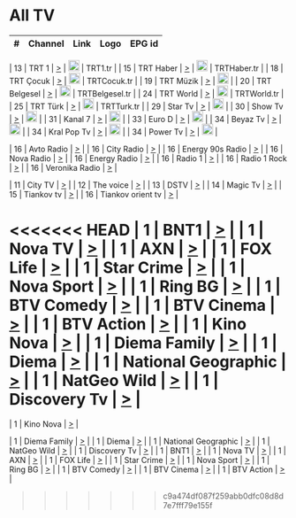 <h1>All TV</h1>

| #   | Channel        | Link  | Logo | EPG id |
|:---:|:--------------:|:-----:|:----:|:------:|

| 13  | TRT 1            | [>](https://tv-trt1.medya.trt.com.tr/master.m3u8) | <img height="20" src="https://i.imgur.com/j786OLG.png"/> | TRT1.tr |
| 15  | TRT Haber        | [>](https://tv-trthaber.medya.trt.com.tr/master.m3u8) | <img height="20" src="https://i.imgur.com/OVfo8Ab.png"/> | TRTHaber.tr |
| 18  | TRT Çocuk        | [>](https://tv-trtcocuk.medya.trt.com.tr/master.m3u8) | <img height="20" src="https://i.imgur.com/QLFmD6d.png"/> | TRTCocuk.tr |
| 19  | TRT Müzik        | [>](https://tv-trtmuzik.medya.trt.com.tr/master.m3u8) | <img height="20" src="https://i.imgur.com/fIVFCEd.png"/> |
| 20  | TRT Belgesel     | [>](https://tv-trtbelgesel.medya.trt.com.tr/master.m3u8) | <img height="20" src="https://i.imgur.com/MGO87pe.png"/> | TRTBelgesel.tr |
| 24  | TRT World        | [>](https://tv-trtworld.medya.trt.com.tr/master.m3u8) | <img height="20" src="https://i.imgur.com/JEA2xpv.png"/> | TRTWorld.tr |
| 25  | TRT Türk         | [>](https://tv-trtturk.medya.trt.com.tr/master.m3u8) | <img height="20" src="https://i.imgur.com/OSTOQNw.png"/> | TRTTurk.tr |
| 29  | Star Tv   | [>](https://dogus-live.daioncdn.net/startv/startv_360p.m3u8) | <img height="20" src="https://i.imgur.com/IebUZx1.png"/> |
| 30  | Show Tv     | [>](https://ciner-live.daioncdn.net/showtv/showtv.m3u8) | <img height="20" src="https://i.imgur.com/IebUZx1.png"/> |
| 31  | Kanal 7     | [>](https://kanal7-live.daioncdn.net/kanal7/kanal7.m3u8) | <img height="20" src="https://i.imgur.com/IebUZx1.png"/> |
| 33  | Euro D    | [>](https://www.youtube.com/user/KanalD/live) | <img height="20" src="https://i.imgur.com/IebUZx1.png"/> |
| 34  | Beyaz Tv     | [>](https://beyaztv-live.daioncdn.net/beyaztv/beyaztv.m3u8) | <img height="20" src="https://i.imgur.com/IebUZx1.png"/> |
| 34  | Kral Pop Tv     | [>](https://www.youtube.com/watch?v=GuFTuKoXepw) | <img height="20" src="https://i.imgur.com/IebUZx1.png"/> |
| 34  | Power Tv     | [>](https://livetv.powerapp.com.tr/powerTV/powerhd.smil/chunklist.m3u8) | <img height="20" src="https://i.imgur.com/IebUZx1.png"/> |

| 16  | Avto Radio | [>](http://stream.metacast.eu/avtoradio.mp3.m3u) |
| 16  | City Radio | [>](http://stream.metacast.eu/city.aac.m3u) |
| 16  | Energy 90s Radio | [>](http://stream.metacast.eu/energy-90s.m3u) |
| 16  | Nova Radio | [>](http://stream.metacast.eu/nova.aac.m3u) |
| 16  | Energy Radio | [>](http://stream.metacast.eu/nrj.aac.m3u) |
| 16  | Radio 1 | [>](http://stream.metacast.eu/radio1.aac.m3u) |
| 16  | Radio 1 Rock | [>](http://stream.metacast.eu/radio1rock.aac.m3u) |
| 16  | Veronika Radio | [>](http://stream.metacast.eu/veronika.aac.m3u) |

| 11  | City TV | [>](https://tv.city.bg/play/tshls/citytv/index.m3u8) |
| 12  | The voice | [>](https://bss1.neterra.tv/thevoice/thevoice.m3u8) |
| 13  | DSTV | [>](http://46.249.95.140:8081/hls/data.m3u8) |
| 14  | Magic Tv | [>](https://bss1.neterra.tv/magictv/magictv.m3u8) |
| 15  | Tiankov tv | [>](https://streamer103.neterra.tv/tiankov-folk/live.m3u8) |
| 16  | Tiankov orient tv | [>](https://streamer103.neterra.tv/tiankov-orient/live.m3u8) |

<<<<<<< HEAD
| 1 | BNT1 | [>](https://ymkaya.xyz:37841/tv/bnt1/playlist.m3u8?wmsAuthSign=c2VydmVyX3RpbWU9NS82LzIwMjUgNjo0NToyMyBQTSZoYXNoX3ZhbHVlPS9QcDZiVFVsUWk3bEZBSk5KbVJuVGc9PSZ2YWxpZG1pbnV0ZXM9NjA=) |
| 1 | Nova TV | [>](https://ymkaya.xyz:37841/tv/novatv/playlist.m3u8?wmsAuthSign=c2VydmVyX3RpbWU9NS82LzIwMjUgNjo0NTozMyBQTSZoYXNoX3ZhbHVlPTdXVEJEOGppVnZjbjR5dTFCZXJTbEE9PSZ2YWxpZG1pbnV0ZXM9NjA=) |
| 1 | AXN | [>](https://ymkaya.xyz:37841/tv/axn/playlist.m3u8?wmsAuthSign=c2VydmVyX3RpbWU9NS82LzIwMjUgNjo0NTo0NCBQTSZoYXNoX3ZhbHVlPUFaR3Yzd0JGWnVRQmN1ODNrNXNZR1E9PSZ2YWxpZG1pbnV0ZXM9NjA=) |
| 1 | FOX Life | [>](https://ymkaya.xyz:37841/tv/foxlife/playlist.m3u8?wmsAuthSign=c2VydmVyX3RpbWU9NS82LzIwMjUgNjo0NTo1NCBQTSZoYXNoX3ZhbHVlPWpacmQyaFpwd3NqQkJnNUZBek1YN2c9PSZ2YWxpZG1pbnV0ZXM9NjA=) |
| 1 | Star Crime | [>](https://ymkaya.xyz:37841/tv/foxcrime/playlist.m3u8?wmsAuthSign=c2VydmVyX3RpbWU9NS82LzIwMjUgNjo0NjowNCBQTSZoYXNoX3ZhbHVlPWtraDhkNm1OUGp5T3owdndWcHp3YXc9PSZ2YWxpZG1pbnV0ZXM9NjA=) |
| 1 | Nova Sport | [>](https://ymkaya.xyz:37841/tv/novasport/playlist.m3u8?wmsAuthSign=c2VydmVyX3RpbWU9NS82LzIwMjUgNjo0NjoxNCBQTSZoYXNoX3ZhbHVlPXlpTjNGZmhYZHZmNkRKTk9KRU5Bd0E9PSZ2YWxpZG1pbnV0ZXM9NjA=) |
| 1 | Ring BG | [>](https://ymkaya.xyz:37841/tv/ringbg/playlist.m3u8?wmsAuthSign=c2VydmVyX3RpbWU9NS82LzIwMjUgNjo0NjoyNCBQTSZoYXNoX3ZhbHVlPTh6bUtUaGJrV0xRakxQRlAxSml4NWc9PSZ2YWxpZG1pbnV0ZXM9NjA=) |
| 1 | BTV Comedy | [>](https://ymkaya.xyz:37841/tv/btvcomedy/playlist.m3u8?wmsAuthSign=c2VydmVyX3RpbWU9NS82LzIwMjUgNjo0NjozNCBQTSZoYXNoX3ZhbHVlPXJZc0ZxUnlickxkdlF5YWQ1bU1ORUE9PSZ2YWxpZG1pbnV0ZXM9NjA=) |
| 1 | BTV Cinema | [>](https://ymkaya.xyz:37841/tv/btvcinema/playlist.m3u8?wmsAuthSign=c2VydmVyX3RpbWU9NS82LzIwMjUgNjo0Njo0NCBQTSZoYXNoX3ZhbHVlPXpuc043T29UdDBpSlRiREUyYWw2Y0E9PSZ2YWxpZG1pbnV0ZXM9NjA=) |
| 1 | BTV Action | [>](https://ymkaya.xyz:37841/tv/btvaction/playlist.m3u8?wmsAuthSign=c2VydmVyX3RpbWU9NS82LzIwMjUgNjo0Njo1NCBQTSZoYXNoX3ZhbHVlPWZ3TnREbW9OMXlqU05vcXZyQTlkcFE9PSZ2YWxpZG1pbnV0ZXM9NjA=) |
| 1 | Kino Nova | [>](https://ymkaya.xyz:37841/tv/kinonova/playlist.m3u8?wmsAuthSign=c2VydmVyX3RpbWU9NS82LzIwMjUgNjo0NzowMyBQTSZoYXNoX3ZhbHVlPVJCUDlqaVpaQXVIaTdFNjNmUVZEVVE9PSZ2YWxpZG1pbnV0ZXM9NjA=) |
| 1 | Diema Family | [>](https://ymkaya.xyz:37841/tv/diemafamily/playlist.m3u8?wmsAuthSign=c2VydmVyX3RpbWU9NS82LzIwMjUgNjo0NzoxMyBQTSZoYXNoX3ZhbHVlPXM1b29kcC9DWjV4UVM2bUdIWXBkbHc9PSZ2YWxpZG1pbnV0ZXM9NjA=) |
| 1 | Diema | [>](https://ymkaya.xyz:37841/tv/diema/playlist.m3u8?wmsAuthSign=c2VydmVyX3RpbWU9NS82LzIwMjUgNjo0NzoyMyBQTSZoYXNoX3ZhbHVlPUFxazFFNGlCMGY3Y1R3L2t0ZW5IU3c9PSZ2YWxpZG1pbnV0ZXM9NjA=) |
| 1 | National Geographic | [>](https://ymkaya.xyz:37841/tv/natgeo/playlist.m3u8?wmsAuthSign=c2VydmVyX3RpbWU9NS82LzIwMjUgNjo0NzozMiBQTSZoYXNoX3ZhbHVlPTdXUk9jcmdJMUZyMXUyWkZPd25RakE9PSZ2YWxpZG1pbnV0ZXM9NjA=) |
| 1 | NatGeo Wild | [>](https://ymkaya.xyz:37841/tv/natgeowild/playlist.m3u8?wmsAuthSign=c2VydmVyX3RpbWU9NS82LzIwMjUgNjo0Nzo0MiBQTSZoYXNoX3ZhbHVlPWFCN3R0ZHNlRDdjSEhhT2sxWHFMd2c9PSZ2YWxpZG1pbnV0ZXM9NjA=) |
| 1 | Discovery Tv | [>](https://ymkaya.xyz:37841/tv/discovery/playlist.m3u8?wmsAuthSign=c2VydmVyX3RpbWU9NS82LzIwMjUgNjo0Nzo1MSBQTSZoYXNoX3ZhbHVlPU5saFNkRzFnZ29ReGoxZzFzbkQvQWc9PSZ2YWxpZG1pbnV0ZXM9NjA=) |
=======


| 1 | Kino Nova | [>](https://ymkaya.xyz:11336/tv/kinonova/playlist.m3u8?wmsAuthSign=c2VydmVyX3RpbWU9MS8yLzIwMjUgNDo0MDoyMCBBTSZoYXNoX3ZhbHVlPWlFS1FrWEtMMVRFM3l5YklUWUJQUHc9PSZ2YWxpZG1pbnV0ZXM9NjA=) |

| 1 | Diema Family | [>](https://ymkaya.xyz:11336/tv/diemafamily/playlist.m3u8?wmsAuthSign=c2VydmVyX3RpbWU9MS8yLzIwMjUgNDo0MDozMCBBTSZoYXNoX3ZhbHVlPUVUaTVKTldvZTF5WVVCM0YwL21kaXc9PSZ2YWxpZG1pbnV0ZXM9NjA=) |
| 1 | Diema | [>](https://ymkaya.xyz:11336/tv/diema/playlist.m3u8?wmsAuthSign=c2VydmVyX3RpbWU9MS8yLzIwMjUgNDo0MDo0MCBBTSZoYXNoX3ZhbHVlPVlYMWVJT2NuUjNpUTBsaytEUFFOS2c9PSZ2YWxpZG1pbnV0ZXM9NjA=) |
| 1 | National Geographic | [>](https://ymkaya.xyz:11336/tv/natgeo/playlist.m3u8?wmsAuthSign=c2VydmVyX3RpbWU9MS8yLzIwMjUgNDo0MTo0MSBBTSZoYXNoX3ZhbHVlPTJQTlVmcG5nYWx0M013eUhGRGxnd0E9PSZ2YWxpZG1pbnV0ZXM9NjA=) |
| 1 | NatGeo Wild | [>](https://ymkaya.xyz:11336/tv/natgeowild/playlist.m3u8?wmsAuthSign=c2VydmVyX3RpbWU9MS8yLzIwMjUgNDo0MTo1MSBBTSZoYXNoX3ZhbHVlPVl1OXZaTTliN0hGWEN3eDBYd1duNkE9PSZ2YWxpZG1pbnV0ZXM9NjA=) |
| 1 | Discovery Tv | [>](https://ymkaya.xyz:11336/tv/discovery/playlist.m3u8?wmsAuthSign=c2VydmVyX3RpbWU9MS8yLzIwMjUgNDo0MjowMSBBTSZoYXNoX3ZhbHVlPWtBQmdLNlY2RmQwWElzMVYzSDJyVkE9PSZ2YWxpZG1pbnV0ZXM9NjA=) |
| 1 | BNT1 | [>](https://ymkaya.xyz:11336/tv/bnt1/playlist.m3u8?wmsAuthSign=c2VydmVyX3RpbWU9MS8yLzIwMjUgNDozODozOCBBTSZoYXNoX3ZhbHVlPVVrMVlRQXpJWlhYeUh6ZFVpSC9NMUE9PSZ2YWxpZG1pbnV0ZXM9NjA=) |
| 1 | Nova TV | [>](https://ymkaya.xyz:11336/tv/novatv/playlist.m3u8?wmsAuthSign=c2VydmVyX3RpbWU9MS8yLzIwMjUgNDozODo0OCBBTSZoYXNoX3ZhbHVlPUVxQjh1a0ZzYkVGZU8zZDFGTzdreVE9PSZ2YWxpZG1pbnV0ZXM9NjA=) |
| 1 | AXN | [>](https://ymkaya.xyz:11336/tv/axn/playlist.m3u8?wmsAuthSign=c2VydmVyX3RpbWU9MS8yLzIwMjUgNDozODo1OCBBTSZoYXNoX3ZhbHVlPUpkWStGY1hkNXhaOVpPZ0thQ0FZL3c9PSZ2YWxpZG1pbnV0ZXM9NjA=) |
| 1 | FOX Life | [>](https://ymkaya.xyz:11336/tv/foxlife/playlist.m3u8?wmsAuthSign=c2VydmVyX3RpbWU9MS8yLzIwMjUgNDozOToxMCBBTSZoYXNoX3ZhbHVlPWt1ZDc1T3AzYlZDTjJnSy9TU0xJZlE9PSZ2YWxpZG1pbnV0ZXM9NjA=) |
| 1 | Star Crime | [>](https://ymkaya.xyz:11336/tv/foxcrime/playlist.m3u8?wmsAuthSign=c2VydmVyX3RpbWU9MS8yLzIwMjUgNDozOToyMCBBTSZoYXNoX3ZhbHVlPXIwVU45Nm9FR1l2enNkTG9TanBxbmc9PSZ2YWxpZG1pbnV0ZXM9NjA=) |
| 1 | Nova Sport | [>](https://ymkaya.xyz:11336/tv/novasport/playlist.m3u8?wmsAuthSign=c2VydmVyX3RpbWU9MS8yLzIwMjUgNDozOTozMCBBTSZoYXNoX3ZhbHVlPXlSZ0UxazVaM0xhSmc0NmR4T0c1T2c9PSZ2YWxpZG1pbnV0ZXM9NjA=) |
| 1 | Ring BG | [>](https://ymkaya.xyz:11336/tv/ringbg/playlist.m3u8?wmsAuthSign=c2VydmVyX3RpbWU9MS8yLzIwMjUgNDozOTo0MCBBTSZoYXNoX3ZhbHVlPTR4aUlFNHVUYWN4enY1WkVuOFZma2c9PSZ2YWxpZG1pbnV0ZXM9NjA=) |
| 1 | BTV Comedy | [>](https://ymkaya.xyz:11336/tv/btvcomedy/playlist.m3u8?wmsAuthSign=c2VydmVyX3RpbWU9MS8yLzIwMjUgNDozOTo1MCBBTSZoYXNoX3ZhbHVlPUtrMTJ2RHNTTUU1RFp1ZkVOdXFSK3c9PSZ2YWxpZG1pbnV0ZXM9NjA=) |
| 1 | BTV Cinema | [>](https://ymkaya.xyz:11336/tv/btvcinema/playlist.m3u8?wmsAuthSign=c2VydmVyX3RpbWU9MS8yLzIwMjUgNDozOTo1OSBBTSZoYXNoX3ZhbHVlPTZWcU9FZW56cG1NM1lrYy8xNE5NeHc9PSZ2YWxpZG1pbnV0ZXM9NjA=) |
| 1 | BTV Action | [>](https://ymkaya.xyz:11336/tv/btvaction/playlist.m3u8?wmsAuthSign=c2VydmVyX3RpbWU9MS8yLzIwMjUgNDo0MDoxMCBBTSZoYXNoX3ZhbHVlPUlDd0ErRkZVWThyMVZwR3c2REdGZ3c9PSZ2YWxpZG1pbnV0ZXM9NjA=) |
>>>>>>> c9a474df087f259abb0dfc08d8d7e7fff79e155f
